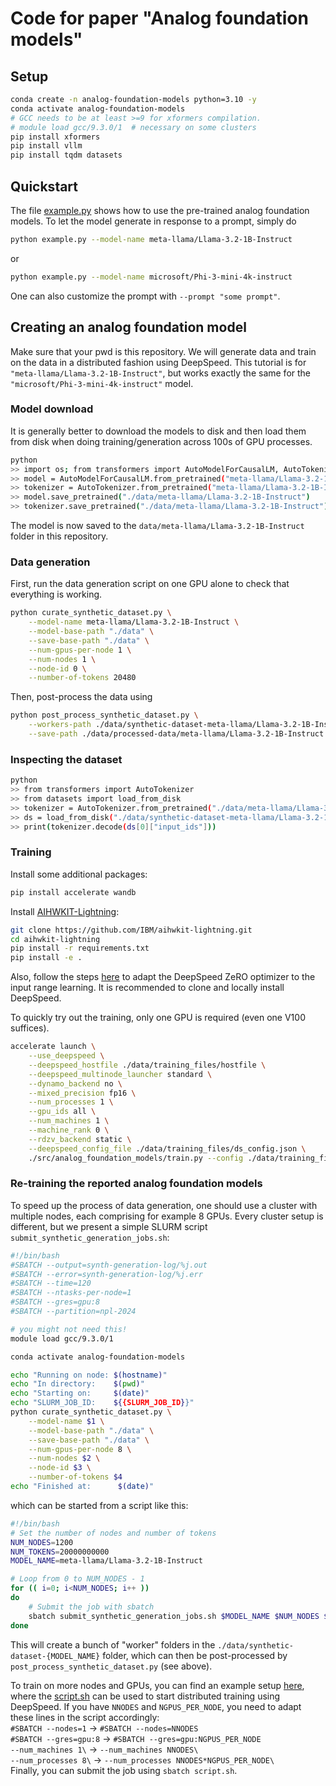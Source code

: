 # Code for paper "Analog foundation models"

## Setup

```bash
conda create -n analog-foundation-models python=3.10 -y
conda activate analog-foundation-models
# GCC needs to be at least >=9 for xformers compilation.
# module load gcc/9.3.0/1  # necessary on some clusters
pip install xformers
pip install vllm
pip install tqdm datasets
```

## Quickstart
The file [example.py](example.py) shows how to use the pre-trained analog foundation models.
To let the model generate in response to a prompt, simply do
```bash
python example.py --model-name meta-llama/Llama-3.2-1B-Instruct
```
or 
```bash
python example.py --model-name microsoft/Phi-3-mini-4k-instruct
```

One can also customize the prompt with `--prompt "some prompt"`.

## Creating an analog foundation model

Make sure that your pwd is this repository. We will generate data and train
on the data in a distributed fashion using DeepSpeed. This tutorial is
for `"meta-llama/Llama-3.2-1B-Instruct"`, but works exactly the same for the
`"microsoft/Phi-3-mini-4k-instruct"` model.

### Model download
It is generally better to download the models to disk and then load them from
disk when doing training/generation across 100s of GPU processes.
```bash
python
>> import os; from transformers import AutoModelForCausalLM, AutoTokenizer
>> model = AutoModelForCausalLM.from_pretrained("meta-llama/Llama-3.2-1B-Instruct")
>> tokenizer = AutoTokenizer.from_pretrained("meta-llama/Llama-3.2-1B-Instruct")
>> model.save_pretrained("./data/meta-llama/Llama-3.2-1B-Instruct")
>> tokenizer.save_pretrained("./data/meta-llama/Llama-3.2-1B-Instruct")
```
The model is now saved to the `data/meta-llama/Llama-3.2-1B-Instruct` folder in this repository.

### Data generation
First, run the data generation script on one GPU alone to check that everything is working.
```bash
python curate_synthetic_dataset.py \
    --model-name meta-llama/Llama-3.2-1B-Instruct \
    --model-base-path "./data" \
    --save-base-path "./data" \
    --num-gpus-per-node 1 \
    --num-nodes 1 \
    --node-id 0 \
    --number-of-tokens 20480
```

Then, post-process the data using
```bash
python post_process_synthetic_dataset.py \
    --workers-path ./data/synthetic-dataset-meta-llama/Llama-3.2-1B-Instruct \
    --save-path ./data/processed-data/meta-llama/Llama-3.2-1B-Instruct
```

### Inspecting the dataset
```bash
python
>> from transformers import AutoTokenizer
>> from datasets import load_from_disk
>> tokenizer = AutoTokenizer.from_pretrained("./data/meta-llama/Llama-3.2-1B-Instruct")
>> ds = load_from_disk("./data/synthetic-dataset-meta-llama/Llama-3.2-1B-Instruct/worker-0")
>> print(tokenizer.decode(ds[0]["input_ids"]))
```

### Training
Install some additional packages:
```bash
pip install accelerate wandb
```

Install [AIHWKIT-Lightning](https://github.com/IBM/aihwkit-lightning):
```bash
git clone https://github.com/IBM/aihwkit-lightning.git
cd aihwkit-lightning
pip install -r requirements.txt
pip install -e .
```
Also, follow the steps [here](https://github.com/IBM/aihwkit-lightning/tree/main/examples/deepspeed_and_huggingface) to adapt the DeepSpeed ZeRO optimizer to the input range learning. It is recommended to clone and locally install DeepSpeed.

To quickly try out the training, only one GPU is required (even one V100 suffices).

```bash
accelerate launch \
    --use_deepspeed \
    --deepspeed_hostfile ./data/training_files/hostfile \
    --deepspeed_multinode_launcher standard \
    --dynamo_backend no \
    --mixed_precision fp16 \
    --num_processes 1 \
    --gpu_ids all \
    --num_machines 1 \
    --machine_rank 0 \
    --rdzv_backend static \
    --deepspeed_config_file ./data/training_files/ds_config.json \
    ./src/analog_foundation_models/train.py --config ./data/training_files/config.yaml
```

### Re-training the reported analog foundation models
To speed up the process of data generation, one should use a cluster with multiple
nodes, each comprising for example 8 GPUs. Every cluster setup is different, but we
present a simple SLURM script `submit_synthetic_generation_jobs.sh`:


```bash
#!/bin/bash
#SBATCH --output=synth-generation-log/%j.out
#SBATCH --error=synth-generation-log/%j.err
#SBATCH --time=120
#SBATCH --ntasks-per-node=1
#SBATCH --gres=gpu:8
#SBATCH --partition=npl-2024

# you might not need this!
module load gcc/9.3.0/1

conda activate analog-foundation-models

echo "Running on node: $(hostname)"
echo "In directory:    $(pwd)"
echo "Starting on:     $(date)"
echo "SLURM_JOB_ID:    ${{SLURM_JOB_ID}}"
python curate_synthetic_dataset.py \
    --model-name $1 \
    --model-base-path "./data" \
    --save-base-path "./data" \
    --num-gpus-per-node 8 \
    --num-nodes $2 \
    --node-id $3 \
    --number-of-tokens $4
echo "Finished at:      $(date)"
```

which can be started from a script like this:
```bash
#!/bin/bash
# Set the number of nodes and number of tokens
NUM_NODES=1200
NUM_TOKENS=20000000000
MODEL_NAME=meta-llama/Llama-3.2-1B-Instruct

# Loop from 0 to NUM_NODES - 1
for (( i=0; i<NUM_NODES; i++ ))
do
    # Submit the job with sbatch
    sbatch submit_synthetic_generation_jobs.sh $MODEL_NAME $NUM_NODES $i $NUM_TOKENS
done
```

This will create a bunch of "worker" folders in the `./data/synthetic-dataset-{MODEL_NAME}` folder,
which can then be post-processed by `post_process_synthetic_dataset.py` (see above).

To train on more nodes and GPUs, you can find an example setup [here](data/training_files/meta-llama/Llama-3.2-1B-Instruct/),
where the [script.sh](data/training_files/meta-llama/Llama-3.2-1B-Instruct/script.sh) can be used to start
distributed training using DeepSpeed. If you have `NNODES` and `NGPUS_PER_NODE`, you need to adapt these lines in the script
accordingly:\
`#SBATCH --nodes=1` → `#SBATCH --nodes=NNODES`\
`#SBATCH --gres=gpu:8` → `#SBATCH --gres=gpu:NGPUS_PER_NODE`\
`--num_machines 1\` → `--num_machines NNODES\`\
`--num_processes 8\` → `--num_processes NNODES*NGPUS_PER_NODE\`\
Finally, you can submit the job using `sbatch script.sh`.
